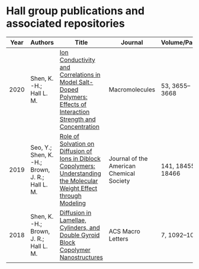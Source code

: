 # Hall group publications and associated repositories

| Year | Authors                                         | Title                                                                                                                    | Journal                                  | Volume/Pages     | Repositories |
|------|-------------------------------------------------|--------------------------------------------------------------------------------------------------------------------------|------------------------------------------|------------------|--------------|
| 2020 | Shen, K. -H.; Hall L. M.                        | [Ion Conductivity and Correlations in Model Salt-Doped Polymers: Effects of Interaction Strength and Concentration](https://pubs.acs.org/doi/10.1021/acs.macromol.0c00216)        | Macromolecules                           | 53, 3655–3668    | [[lammps_bornsolv]](https://github.com/hall-polymers/lammps_bornsolv)             |
| 2019 | Seo, Y.; Shen, K. -H.; Brown, J. R.; Hall L. M. | [Role of Solvation on Diffusion of Ions in Diblock Copolymers: Understanding the Molecular Weight Effect through Modeling](https://pubs.acs.org/doi/10.1021/jacs.9b07227) | Journal of the American Chemical Society | 141, 18455-18466 | [[lammps_bornsolv]](https://github.com/hall-polymers/lammps_bornsolv)                    |
| 2018 | Shen, K. -H.; Brown, J. R.; Hall L. M.          | [Diffusion in Lamellae, Cylinders, and Double Gyroid Block Copolymer Nanostructures](https://pubs.acs.org/doi/10.1021/acsmacrolett.8b00506)                                       | ACS Macro Letters                        | 7, 1092–1098     | [[constrained-random-walk]](https://github.com/hall-polymers/constrained-random-walk)|
